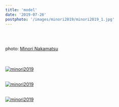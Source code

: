 ```yaml
---
title: 'model'
date: '2019-07-26'
postphoto: '/images/minori2019/minori2019_1.jpg'
---
```

<br>
<br>

photo: [Minori Nakamatsu](https://www.instagram.com/ironim_31)
<br>
<br>
<br>

[![minori2019](/images/minori2019/minori2019_1.jpg)](https://www.instagram.com/p/CEwjLzMDAKF/?utm_source=ig_web_copy_link)
<br>
<br>

[![minori2019](/images/minori2019/minori2019_2.jpg)](https://www.instagram.com/p/CEwkF6BDiN1/?utm_source=ig_web_copy_link)
<br>
<br>

[![minori2019](/images/minori2019/minori2019_3.jpg)](https://www.instagram.com/p/CEwj-lJD3GU/?utm_source=ig_web_copy_link)
<br>
<br>




<br>
<br>
<!-- 
#h1
##h2
###h3
####h4
#####h5
######h6
- brabra is list
**bold text**
_Italic_ or *Italic*

-->

<center>
© 2021 YOSY
</center>
<br>